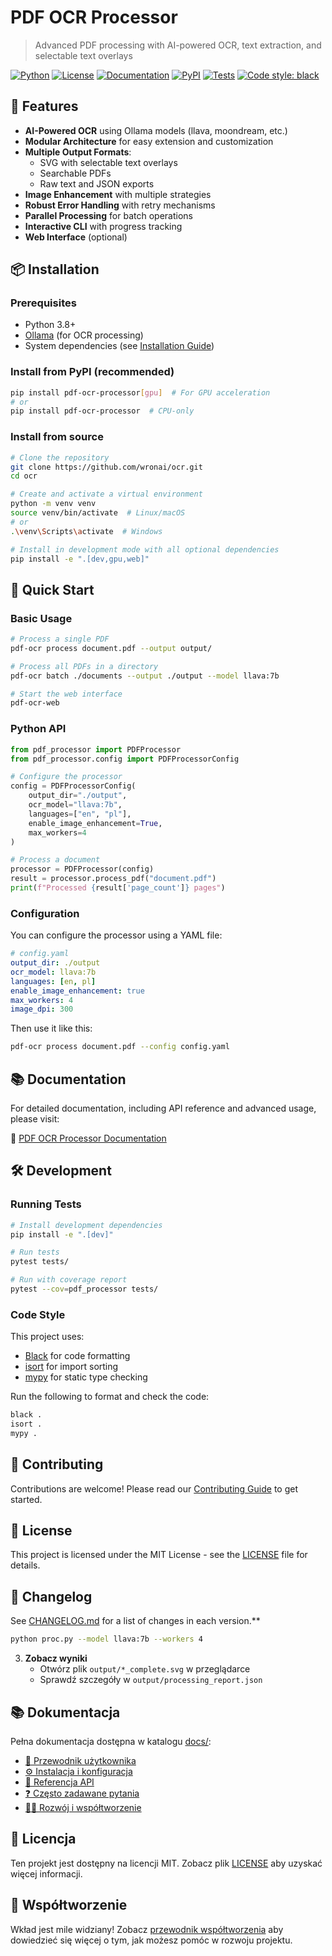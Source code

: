 # PDF OCR Processor

> Advanced PDF processing with AI-powered OCR, text extraction, and selectable text overlays

[![Python](https://img.shields.io/badge/Python-3.8%2B-blue.svg)](https://python.org)
[![License](https://img.shields.io/badge/License-MIT-green.svg)](LICENSE)
[![Documentation](https://img.shields.io/badge/Docs-Read%20the%20Docs-blueviolet)](https://pdf-ocr-processor.readthedocs.io/)
[![PyPI](https://img.shields.io/pypi/v/pdf-ocr-processor)](https://pypi.org/project/pdf-ocr-processor/)
[![Tests](https://github.com/wronai/ocr/actions/workflows/tests.yml/badge.svg)](https://github.com/wronai/ocr/actions)
[![Code style: black](https://img.shields.io/badge/code%20style-black-000000.svg)](https://github.com/psf/black)

## 🚀 Features

- **AI-Powered OCR** using Ollama models (llava, moondream, etc.)
- **Modular Architecture** for easy extension and customization
- **Multiple Output Formats**:
  - SVG with selectable text overlays
  - Searchable PDFs
  - Raw text and JSON exports
- **Image Enhancement** with multiple strategies
- **Robust Error Handling** with retry mechanisms
- **Parallel Processing** for batch operations
- **Interactive CLI** with progress tracking
- **Web Interface** (optional)

## 📦 Installation

### Prerequisites
- Python 3.8+
- [Ollama](https://ollama.ai) (for OCR processing)
- System dependencies (see [Installation Guide](docs/getting-started/installation.md))

### Install from PyPI (recommended)
```bash
pip install pdf-ocr-processor[gpu]  # For GPU acceleration
# or
pip install pdf-ocr-processor  # CPU-only
```

### Install from source
```bash
# Clone the repository
git clone https://github.com/wronai/ocr.git
cd ocr

# Create and activate a virtual environment
python -m venv venv
source venv/bin/activate  # Linux/macOS
# or
.\venv\Scripts\activate  # Windows

# Install in development mode with all optional dependencies
pip install -e ".[dev,gpu,web]"
```

## 🏁 Quick Start

### Basic Usage
```bash
# Process a single PDF
pdf-ocr process document.pdf --output output/

# Process all PDFs in a directory
pdf-ocr batch ./documents --output ./output --model llava:7b

# Start the web interface
pdf-ocr-web
```

### Python API
```python
from pdf_processor import PDFProcessor
from pdf_processor.config import PDFProcessorConfig

# Configure the processor
config = PDFProcessorConfig(
    output_dir="./output",
    ocr_model="llava:7b",
    languages=["en", "pl"],
    enable_image_enhancement=True,
    max_workers=4
)

# Process a document
processor = PDFProcessor(config)
result = processor.process_pdf("document.pdf")
print(f"Processed {result['page_count']} pages")
```

### Configuration

You can configure the processor using a YAML file:

```yaml
# config.yaml
output_dir: ./output
ocr_model: llava:7b
languages: [en, pl]
enable_image_enhancement: true
max_workers: 4
image_dpi: 300
```

Then use it like this:
```bash
pdf-ocr process document.pdf --config config.yaml
```

## 📚 Documentation

For detailed documentation, including API reference and advanced usage, please visit:

📖 [PDF OCR Processor Documentation](https://pdf-ocr-processor.readthedocs.io/)

## 🛠️ Development

### Running Tests
```bash
# Install development dependencies
pip install -e ".[dev]"

# Run tests
pytest tests/

# Run with coverage report
pytest --cov=pdf_processor tests/
```

### Code Style
This project uses:
- [Black](https://github.com/psf/black) for code formatting
- [isort](https://github.com/PyCQA/isort) for import sorting
- [mypy](https://mypy-lang.org/) for static type checking

Run the following to format and check the code:
```bash
black .
isort .
mypy .
```

## 🤝 Contributing

Contributions are welcome! Please read our [Contributing Guide](CONTRIBUTING.md) to get started.

## 📄 License

This project is licensed under the MIT License - see the [LICENSE](LICENSE) file for details.

## 📜 Changelog

See [CHANGELOG.md](CHANGELOG.md) for a list of changes in each version.**
   ```bash
   python proc.py --model llava:7b --workers 4
   ```

3. **Zobacz wyniki**
   - Otwórz plik `output/*_complete.svg` w przeglądarce
   - Sprawdź szczegóły w `output/processing_report.json`

## 📚 Dokumentacja

Pełna dokumentacja dostępna w katalogu [docs/](docs/):

- [📖 Przewodnik użytkownika](docs/user-guide/README.md)
- [⚙️ Instalacja i konfiguracja](docs/getting-started/installation.md)
- [🔧 Referencja API](docs/api-reference/README.md)
- [❓ Często zadawane pytania](docs/faq/README.md)
- [👨‍💻 Rozwój i współtworzenie](docs/development/contributing.md)

## 📝 Licencja

Ten projekt jest dostępny na licencji MIT. Zobacz plik [LICENSE](LICENSE) aby uzyskać więcej informacji.

## 🤝 Współtworzenie

Wkład jest mile widziany! Zobacz [przewodnik współtworzenia](docs/development/contributing.md) aby dowiedzieć się więcej o tym, jak możesz pomóc w rozwoju projektu.
